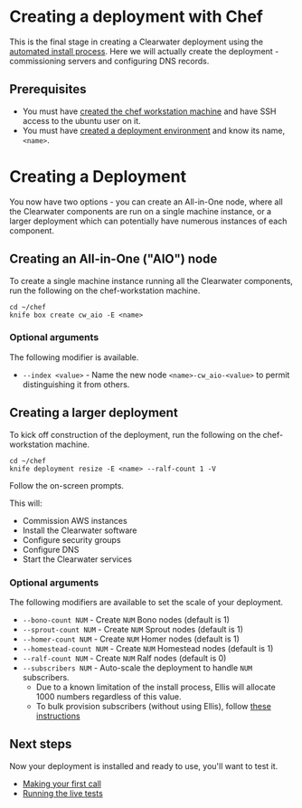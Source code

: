 # Creating a deployment with Chef

This is the final stage in creating a Clearwater deployment using the [automated install process](Automated_Install.md).  Here we will actually create the deployment - commissioning servers and configuring DNS records.

## Prerequisites

* You must have [created the chef workstation machine](Installing_a_Chef_workstation.md) and have SSH access to the ubuntu user on it.
* You must have [created a deployment environment](Creating_a_deployment_environment.md) and know its name, `<name>`.

# Creating a Deployment

You now have two options - you can create an All-in-One node, where all the Clearwater components are run on a single machine instance, or a larger deployment which can potentially have numerous instances of each component.

## Creating an All-in-One ("AIO") node

To create a single machine instance running all the Clearwater components, run the following on the chef-workstation machine.

	cd ~/chef
	knife box create cw_aio -E <name>

### Optional arguments

The following modifier is available.

* `--index <value>` - Name the new node `<name>-cw_aio-<value>` to permit distinguishing it from others.

## Creating a larger deployment

To kick off construction of the deployment, run the following on the chef-workstation machine.

    cd ~/chef
    knife deployment resize -E <name> --ralf-count 1 -V

Follow the on-screen prompts.

This will:

* Commission AWS instances
* Install the Clearwater software
* Configure security groups
* Configure DNS
* Start the Clearwater services

### Optional arguments

The following modifiers are available to set the scale of your deployment.

* `--bono-count NUM` - Create `NUM` Bono nodes (default is 1)
* `--sprout-count NUM` - Create `NUM` Sprout nodes (default is 1)
* `--homer-count NUM` - Create `NUM` Homer nodes (default is 1)
* `--homestead-count NUM` - Create `NUM` Homestead nodes (default is 1)
* `--ralf-count NUM` - Create `NUM` Ralf nodes (default is 0)
* `--subscribers NUM` - Auto-scale the deployment to handle `NUM` subscribers.
  - Due to a known limitation of the install process, Ellis will allocate 1000 numbers regardless of this value.
  - To bulk provision subscribers (without using Ellis), follow [these instructions](https://github.com/Metaswitch/crest/blob/master/src/metaswitch/crest/tools/sstable_provisioning/README.md)

## Next steps

Now your deployment is installed and ready to use, you'll want to test it.

* [Making your first call](Making_your_first_call.md)
* [Running the live tests](Running_the_live_tests.md)
